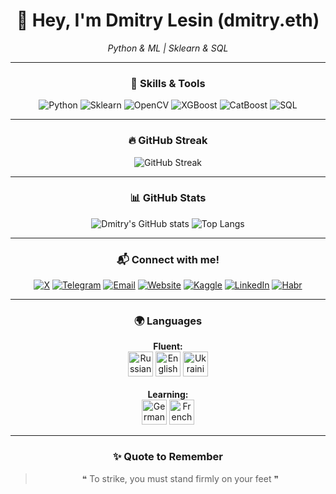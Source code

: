 <div align="center">

# 👋 Hey, I'm **Dmitry Lesin** (dmitry.eth) 
*Python & ML | Sklearn & SQL*

---

### 🧰 Skills & Tools

<div>
  <img src="https://img.shields.io/badge/Python-1F6FEB?style=for-the-badge&logo=python&logoColor=white" alt="Python"/>
  <img src="https://img.shields.io/badge/Scikit--Learn-1F6FEB?style=for-the-badge&logo=scikit-learn&logoColor=white" alt="Sklearn"/>
  <img src="https://img.shields.io/badge/OpenCV-1F6FEB?style=for-the-badge&logo=opencv&logoColor=white" alt="OpenCV"/>
  <img src="https://img.shields.io/badge/XGBoost-1F6FEB?style=for-the-badge&logo=chartdotjs&logoColor=white" alt="XGBoost"/>
  <img src="https://img.shields.io/badge/CatBoost-1F6FEB?style=for-the-badge&logo=data:image/svg+xml;base64,PHN2ZyBmaWxsPSIjMDAwMDAwIiB2aWV3Qm94PSIwIDAgMjQgMjQiIHhtbG5zPSJodHRwOi8vd3d3LnczLm9yZy8yMDAwL3N2ZyI+PHJlY3Qgd2lkdGg9IjI0IiBoZWlnaHQ9IjI0IiBmaWxsPSJub25lIi8+PHBhdGggZD0iTTEyIDJDNi40OCAyIDIgNi40OCAyIDEyczQuNDggMTAgMTAgMTAgMTAtNC40OCAxMC0xMFMxNy41MiAyIDEyIDJ6bTAgMThjLTQuNDIgMC04LTMuNTgtOC04czMuNTgtOCA4LTggOCAzLjU4IDggOC0zLjU4IDgtOCA4eiIvPjwvc3ZnPg==&logoColor=white" alt="CatBoost"/>
  <img src="https://img.shields.io/badge/SQL-1F6FEB?style=for-the-badge&logo=sqlite&logoColor=white" alt="SQL"/>
</div>

---

### 🔥 GitHub Streak

![GitHub Streak](https://github-readme-streak-stats.herokuapp.com/?user=dmitrylesin-official&hide_border=true&background=00000000&ring=1F6FEB&fire=1F6FEB&currStreakLabel=1F6FEB&currStreakNum=1F6FEB&sideNums=0A2540&sideLabels=0A2540&dates=6B93FF)

---

### 📊 GitHub Stats

![Dmitry's GitHub stats](https://github-readme-stats.vercel.app/api?username=dmitrylesin-official&show_icons=true&hide_border=true&title_color=1F6FEB&icon_color=1F6FEB&text_color=0A2540&bg_color=00000000)
![Top Langs](https://github-readme-stats.vercel.app/api/top-langs/?username=dmitrylesin-official&layout=compact&hide_border=true&title_color=1F6FEB&text_color=0A2540&bg_color=00000000)

---

### 📬 Connect with me!

<a href="https://x.com/dmitry_lesin"><img src="https://img.shields.io/badge/X-1F6FEB?style=for-the-badge&logo=x&logoColor=white" alt="X"/></a>
<a href="https://t.me/lesin_official"><img src="https://img.shields.io/badge/Telegram-1F6FEB?style=for-the-badge&logo=telegram&logoColor=white" alt="Telegram"/></a>
<a href="mailto:dmitrylesin.official@gmail.com"><img src="https://img.shields.io/badge/Email-1F6FEB?style=for-the-badge&logo=gmail&logoColor=white" alt="Email"/></a>
<a href="https://dmitry-eth.netlify.app"><img src="https://img.shields.io/badge/Website-1F6FEB?style=for-the-badge&logo=google-chrome&logoColor=white" alt="Website"/></a>
<a href="https://www.kaggle.com/dmitrylesin"><img src="https://img.shields.io/badge/Kaggle-1F6FEB?style=for-the-badge&logo=kaggle&logoColor=white" alt="Kaggle"/></a>
<a href="https://www.linkedin.com/in/dmitry-lesin-295880368/"><img src="https://img.shields.io/badge/LinkedIn-1F6FEB?style=for-the-badge&logo=linkedin&logoColor=white" alt="LinkedIn"/></a>
<a href="https://habr.com/ru/users/dmitry_eth/"><img src="https://img.shields.io/badge/Habr-1F6FEB?style=for-the-badge&logo=habr&logoColor=white" alt="Habr"/></a>

---

### 🌍 Languages

<div align="center">
  <strong>Fluent:</strong><br>
  <img src="https://flagcdn.com/w40/ru.png" width="40" title="Russian" alt="Russian"/>
  <img src="https://flagcdn.com/w40/us.png" width="40" title="English" alt="English"/>
  <img src="https://flagcdn.com/w40/ua.png" width="40" title="Ukrainian" alt="Ukrainian"/>
  <br><br>
  <strong>Learning:</strong><br>
  <img src="https://flagcdn.com/w40/de.png" width="40" title="German (Learning)" alt="German"/>
  <img src="https://flagcdn.com/w40/fr.png" width="40" title="French (Learning)" alt="French"/>
</div>

---

### ✨ Quote to Remember

> ❝ To strike, you must stand firmly on your feet ❞  

</div>
